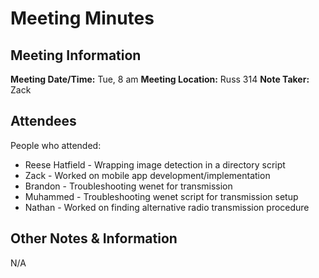 # Meeting Minutes
## Meeting Information
**Meeting Date/Time:** Tue, 8 am
**Meeting Location:** Russ 314
**Note Taker:** Zack

## Attendees
People who attended:
- Reese Hatfield - Wrapping image detection in a directory script
- Zack - Worked on mobile app development/implementation
- Brandon - Troubleshooting wenet for transmission
- Muhammed - Troubleshooting wenet script for transmission setup
- Nathan - Worked on finding alternative radio transmission procedure

## Other Notes & Information
N/A

